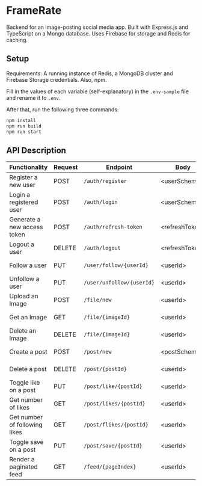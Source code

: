 # FrameRate

Backend for an image-posting social media app. Built with Express.js and TypeScript on a Mongo database. Uses Firebase for storage and Redis for caching.

## Setup

Requirements: A running instance of Redis, a MongoDB cluster and Firebase Storage credentials. Also, npm.

Fill in the values of each variable (self-explanatory) in the `.env-sample` file and rename it to `.env`.

After that, run the following three commands:

```bash
npm install
npm run build
npm run start
```

## API Description

| Functionality | Request | Endpoint | Body | Auth | Return |
|---------------|---------|----------|------|:----:|--------|
|Register a new user|POST|`/auth/register`|\<userSchema\>|-|\<userSchema\>|
|Login a registered user|POST|`/auth/login`|\<userSchema\>|-|\<userSchema\>,\<tokens\>|
|Generate a new access token|POST|`/auth/refresh-token`|\<refreshToken\>|-|\<newTokens\>|
|Logout a user|DELETE|`/auth/logout`|\<refreshToken\>|Bearer \<accessToken\>|-|
|Follow a user|PUT|`/user/follow/{userId}`|\<userId\>|Bearer \<accessToken\>|-|
|Unfollow a user|PUT|`/user/unfollow/{userId}`|\<userId\>|Bearer \<accessToken\>|-|
|Upload an Image|POST|`/file/new`|\<userId\>|Bearer \<accessToken\>|\<imageId\>|
|Get an Image|GET|`/file/{imageId}`|\<userId\>|Bearer \<accessToken\>|/<imageUrl/>|
|Delete an Image|DELETE|`/file/{imageId}`|\<userId\>|Bearer \<accessToken\>|-|
|Create a post|POST|`/post/new`|\<postSchema\>|Bearer \<accessToken\>|\<postSchema\>|
|Delete a post|DELETE|`/post/{postId}`|\<userId\>|Bearer \<accessToken\>|-|
|Toggle like on a post|PUT|`/post/like/{postId}`|\<userId\>|Bearer \<accessToken\>|-|
|Get number of likes|GET|`/post/likes/{postId}`|\<userId\>|Bearer \<accessToken\>|\<likes\>|
|Get number of following likes|GET|`/post/flikes/{postId}`|\<userId\>|Bearer \<accessToken\>|\<likes\>|
|Toggle save on a post|PUT|`/post/save/{postId}`|\<userId\>|Bearer \<accessToken\>|-|
|Render a paginated feed|GET|`/feed/{pageIndex}`|\<userId\>|Bearer \<accessToken\>|\<feed\>|
